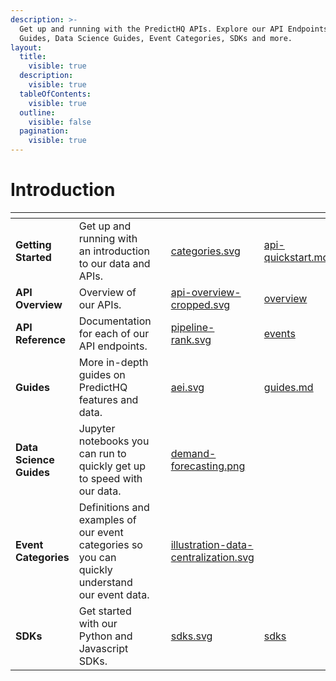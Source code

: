 ```yaml
---
description: >-
  Get up and running with the PredictHQ APIs. Explore our API Endpoints, API
  Guides, Data Science Guides, Event Categories, SDKs and more.
layout:
  title:
    visible: true
  description:
    visible: true
  tableOfContents:
    visible: true
  outline:
    visible: false
  pagination:
    visible: true
---
```


# Introduction

<table data-card-size="large" data-view="cards" data-full-width="false"><thead><tr><th></th><th></th><th></th><th data-hidden data-card-cover data-type="files"></th><th data-hidden data-card-target data-type="content-ref"></th></tr></thead><tbody><tr><td><strong>Getting Started</strong></td><td>Get up and running with an introduction to our data and APIs.</td><td></td><td><a href=".gitbook/assets/categories.svg">categories.svg</a></td><td><a href="getting-started/api-quickstart.md">api-quickstart.md</a></td></tr><tr><td><strong>API Overview</strong></td><td>Overview of our APIs.</td><td></td><td><a href=".gitbook/assets/api-overview-cropped.svg">api-overview-cropped.svg</a></td><td><a href="predicthq-api/overview/">overview</a></td></tr><tr><td><strong>API Reference</strong></td><td>Documentation for each of our API endpoints.</td><td></td><td><a href=".gitbook/assets/pipeline-rank.svg">pipeline-rank.svg</a></td><td><a href="api/events/">events</a></td></tr><tr><td><strong>Guides</strong></td><td>More in-depth guides on PredictHQ features and data.</td><td></td><td><a href=".gitbook/assets/aei.svg">aei.svg</a></td><td><a href="getting-started/guides.md">guides.md</a></td></tr><tr><td><strong>Data Science Guides</strong></td><td>Jupyter notebooks you can run to quickly get up to speed with our data.</td><td></td><td><a href=".gitbook/assets/demand-forecasting.png">demand-forecasting.png</a></td><td></td></tr><tr><td><strong>Event Categories</strong></td><td>Definitions and examples of our event categories so you can quickly understand our event data.</td><td></td><td><a href=".gitbook/assets/illustration-data-centralization.svg">illustration-data-centralization.svg</a></td><td></td></tr><tr><td><strong>SDKs</strong></td><td>Get started with our Python and Javascript SDKs.</td><td></td><td><a href=".gitbook/assets/sdks.svg">sdks.svg</a></td><td><a href="predicthq-api/sdks/">sdks</a></td></tr></tbody></table>

